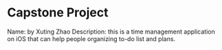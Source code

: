 # Capstone Project
Name: <Plan-t> by Xuting Zhao
Description: this is a time management application on iOS that can help people organizing to-do list and plans.
